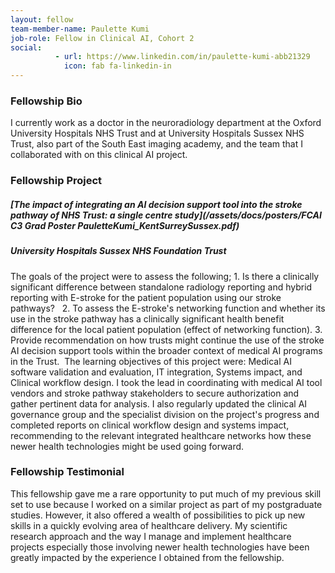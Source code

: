 ```yaml
---
layout: fellow
team-member-name: Paulette Kumi
job-role: Fellow in Clinical AI, Cohort 2
social:
          - url: https://www.linkedin.com/in/paulette-kumi-abb21329
            icon: fab fa-linkedin-in
---
```


### Fellowship Bio
I currently work as a doctor in the neuroradiology department at the Oxford University Hospitals NHS Trust and at University Hospitals Sussex NHS Trust, also part of the South East imaging academy, and the team that I collaborated with on this clinical AI project.


### Fellowship Project
##### _[The impact of integrating an AI decision support tool into the stroke pathway of NHS Trust: a single centre study](/assets/docs/posters/FCAI C3 Grad Poster PauletteKumi_KentSurreySussex.pdf)_
##### University Hospitals Sussex NHS Foundation Trust

The goals of the project were to assess the following;  1. Is there a clinically significant difference between standalone radiology reporting and hybrid reporting with E-stroke for the patient population using our stroke pathways?   2. To assess the E-stroke's networking function and whether its use in the stroke pathway has a clinically significant health benefit difference for the local patient population (effect of networking function). 3. Provide recommendation on how trusts might continue the use of the stroke AI decision support tools within the broader context of medical AI programs in the Trust.  The learning objectives of this project were: Medical AI software validation and evaluation, IT integration, Systems impact, and Clinical workflow design. I took the lead in coordinating with medical AI tool vendors and stroke pathway stakeholders to secure authorization and gather pertinent data for analysis. I also regularly updated the clinical AI governance group and the specialist division on the project's progress and completed reports on clinical workflow design and systems impact, recommending to the relevant integrated healthcare networks how these newer health technologies might be used going forward.

### Fellowship Testimonial
This fellowship gave me a rare opportunity to put much of my previous skill set to use because I  worked on a similar project as part of my postgraduate studies. However, it also offered a wealth of possibilities to pick up new skills in a quickly evolving area of healthcare delivery. My scientific research approach and the way I manage and implement healthcare projects especially those involving newer health technologies have been greatly impacted by the experience I obtained from the fellowship. 

